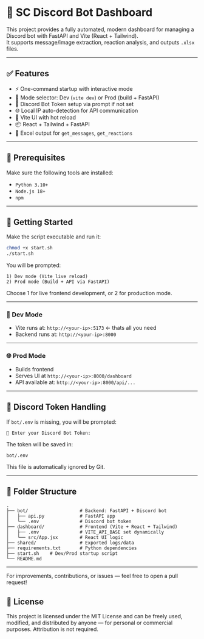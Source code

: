 # 🧠 SC Discord Bot Dashboard

This project provides a fully automated, modern dashboard for managing a Discord bot with FastAPI and Vite (React + Tailwind).  
It supports message/image extraction, reaction analysis, and outputs `.xlsx` files.

---

## ✅ Features

- ⚡️ One-command startup with interactive mode
- 🧠 Mode selector: Dev (`vite dev`) or Prod (build + FastAPI)
- 🔐 Discord Bot Token setup via prompt if not set
- 🌐 Local IP auto-detection for API communication
- 🧪 Vite UI with hot reload
- 📦 React + Tailwind + FastAPI
- 📄 Excel output for `get_messages`, `get_reactions`

---

## 🔧 Prerequisites

Make sure the following tools are installed:

- `Python 3.10+`
- `Node.js 18+`
- `npm`

---

## 🚀 Getting Started

Make the script executable and run it:

```bash
chmod +x start.sh
./start.sh
```

You will be prompted:

```
1) Dev mode (Vite live reload)
2) Prod mode (Build + API via FastAPI)
```

Choose 1 for live frontend development, or 2 for production mode.

---

### 🧪 Dev Mode

- Vite runs at: `http://<your-ip>:5173` <- thats all you need
- Backend runs at: `http://<your-ip>:8000`

---

### 🌐 Prod Mode 

- Builds frontend
- Serves UI at `http://<your-ip>:8000/dashboard`
- API available at: `http://<your-ip>:8000/api/...`

---

## 🔐 Discord Token Handling

If `bot/.env` is missing, you will be prompted:

```
🔑 Enter your Discord Bot Token:
```

The token will be saved in:

```env
bot/.env
```

This file is automatically ignored by Git.

---

## 📁 Folder Structure

```
.
├── bot/                   # Backend: FastAPI + Discord bot
│   ├── api.py             # FastAPI app
│   └── .env               # Discord bot token
├── dashboard/             # Frontend (Vite + React + Tailwind)
│   ├── .env               # VITE_API_BASE set dynamically
│   └── src/App.jsx        # React UI logic
├── shared/                # Exported logs/data
├── requirements.txt       # Python dependencies
├── start.sh    # Dev/Prod startup script
└── README.md
```

---

For improvements, contributions, or issues — feel free to open a pull request!

## 📝 License

This project is licensed under the MIT License and can be freely used, modified, and distributed by anyone — for personal or commercial purposes. Attribution is not required.
